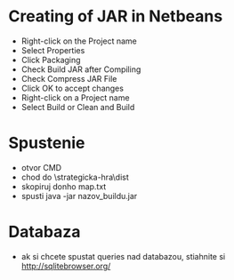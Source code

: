 # Creating of JAR in Netbeans
- Right-click on the Project name
- Select Properties
- Click Packaging
- Check Build JAR after Compiling
- Check Compress JAR File
- Click OK to accept changes
- Right-click on a Project name
- Select Build or Clean and Build

# Spustenie
 - otvor CMD
 - chod do \strategicka-hra\dist
 - skopiruj donho map.txt
 - spusti java -jar nazov_buildu.jar
 
 # Databaza
 - ak si chcete spustat queries nad databazou, stiahnite si http://sqlitebrowser.org/
 
